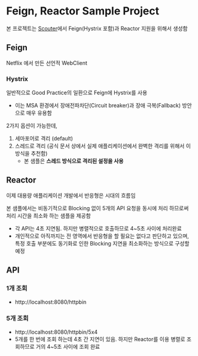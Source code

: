 # Feign, Reactor Sample Project

본 프로젝트는 [Scouter](https://github.com/scouter-project/scouter)에서 Feign(Hystrix 포함)과 Reactor 지원을 위해서 생성함

## Feign

Netflix 에서 만든 선언적 WebClient
    
### Hystrix

일반적으로 Good Practice의 일환으로 Feign에 Hystrix를 사용

* 이는 MSA 환경에서 장애전파차단(Circuit breaker)과 장애 극복(Fallback) 방안으로 매우 유용함 

2가지 옵션이 가능한데,

1. 세마포어로 격리 (default)
2. 스레드로 격리 (공식 문서 상에서 실제 애플리케이션에서 완벽한 격리를 위해서 이 방식을 추천함)
    * 본 샘플은 **스레드 방식으로 격리된 설정을 사용**

## Reactor

이제 대용량 애플리케이션 개발에서 반응형은 시대의 흐름임

본 샘플에서는 비동기적으로 Blocking 없이 5개의 API 요청을 동시에 처리 하므로써 처리 시간을 최소화 하는 샘플을 제공함
* 각 API는 4초 지연됨. 하지만 병렬적으로 호출하므로 4~5초 사이에 처리완료
* 개인적으로 아직까지는 전 영역에서 반응형을 할 필요는 없다고 판단하고 있으며, 특정 호출 부분에도 동기화로 인한 Blocking 지연을 최소화하는 방식으로 구성할 예정

## API

### 1개 조회 
* http://localhost:8080/httpbin

### 5개 조회

* http://localhost:8080/httpbin/5x4
* 5개를 한 번에 조회 하는데 4초 간 지연이 있음. 하지만 Reactor를 이용 병렬로 조회하므로 거의 4~5초 사이에 조회 완료




